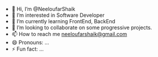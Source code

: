 - 👋 Hi, I’m @NeeloufarShaik
- 👀 I’m interested in Software Developer
- 🌱 I’m currently learning FrontEnd, BackEnd
- 💞️ I’m looking to collaborate on some progressive projects.
- 📫 How to reach me neeloufarshaik@gmail.com
- 😄 Pronouns: ...
- ⚡ Fun fact: ...
